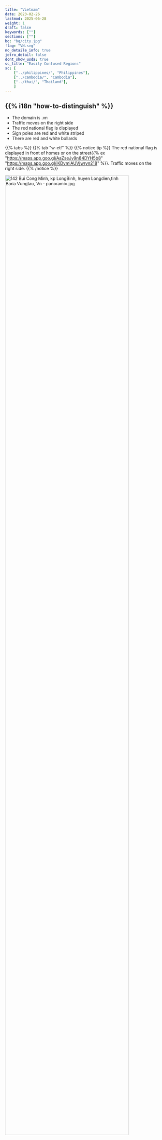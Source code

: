```yaml
---
title: "Vietnam"
date: 2023-02-26
lastmod: 2025-06-28
weight: 1
draft: false
keywords: [""]
sections: [""]
bg: "bg/city.jpg"
flag: "VN.svg"
no_detaile_info: true
jetro_detail: false
dont_show_usda: true
sc_title: "Easily Confused Regions"
sc: [
    ["../philippines/", "Philippines"],
    ["../cambodia/", "Cambodia"],
    ["../thai/", "Thailand"],
    ]
---
```


<div class="main-desciption country-description">
    <h2 class="section-title">{{% i18n "how-to-distinguish" %}}</h2>
    <ul class="rule-list">
        <li>The domain is <span class="quiz">.vn</span></li>
        <li>Traffic moves on the <span class="quiz">right</span> side</li>
        <li>The red national flag is displayed</li>
        <li>Sign poles are <span class="quiz">red and white striped</span></li>
        <li>There are red and white bollards</li>
    </ul>
</div>

{{% tabs %}}
{{% tab "w-etf" %}}
{{% notice tip %}}
The red national flag is displayed in front of homes or on the street{{% ex "https://maps.app.goo.gl/AaZseJv9n84DYH5b8" "https://maps.app.goo.gl/iKDvmiAUVjwryn218" %}}. Traffic moves on the <span class="quiz">right</span> side.
{{% /notice %}}

<div class="googlemap-if no-margin">
<p><a href="https://commons.wikimedia.org/wiki/File:142_Bui_Cong_Minh,_kp_LongBinh,_huyen_Longdien,tinh_Baria_Vungtau,_Vn_-_panoramio.jpg#/media/File:142_Bui_Cong_Minh,_kp_LongBinh,_huyen_Longdien,tinh_Baria_Vungtau,_Vn_-_panoramio.jpg"><img src="https://upload.wikimedia.org/wikipedia/commons/c/c6/142_Bui_Cong_Minh%2C_kp_LongBinh%2C_huyen_Longdien%2Ctinh_Baria_Vungtau%2C_Vn_-_panoramio.jpg" alt="142 Bui Cong Minh, kp LongBinh, huyen Longdien,tinh Baria Vungtau, Vn - panoramio.jpg" width="90%"></a></p><p>By trungydang, <a href="https://creativecommons.org/licenses/by/3.0" title="Creative Commons Attribution 3.0">CC BY 3.0</a>, <a href="https://commons.wikimedia.org/w/index.php?curid=60015169">Link</a></p>
</div>

{{% notice tip %}}
Vietnamese is written in the Latin alphabet{{% ex "https://maps.app.goo.gl/z9aUvxbfNQ9N7WKU9" "https://maps.app.goo.gl/FJvN4xmL5d3TxmUDA" %}}, making it easy to distinguish from {{% goto "../cambodia/" "Cambodia" %}} and {{% goto "../laos/" "Laos" %}}.
{{% /notice %}}

<div class="googlemap-if unclickable">
<img src="/rule/asia/vietnum/street_market_hanoi_vietnam_5.jpg" width="95%">
</div>

{{% notice tip %}}
There are red and white bollards{{% ex "https://maps.app.goo.gl/p3PwktHnrz74VFNE8" %}}. Also, sign poles are red and white striped{{% ex "https://maps.app.goo.gl/pW8PSWdNKzAPow418" "https://maps.app.goo.gl/wVhutSYMMUKXbEcc7" "https://maps.app.goo.gl/K3qBDADNsDr5k6rF9" %}}.
{{% /notice %}}

<div class="googlemap-if no-margin">
<p><a href="https://commons.wikimedia.org/wiki/File:The_region_of_Binh_Hoa_committee.jpg#/media/File:The_region_of_Binh_Hoa_committee.jpg"><img src="https://upload.wikimedia.org/wikipedia/commons/5/5f/The_region_of_Binh_Hoa_committee.jpg" alt="The region of Binh Hoa committee.jpg" width="90%"></a></p><p>By <a href="//commons.wikimedia.org/w/index.php?title=User:Y_Kpia_Mlo&amp;amp;action=edit&amp;amp;redlink=1" class="new" title="User:Y Kpia Mlo (page does not exist)">Y Kpia Mlo</a> - <span class="int-own-work" lang="en">Own work</span>, <a href="https://creativecommons.org/licenses/by-sa/3.0" title="Creative Commons Attribution-Share Alike 3.0">CC BY-SA 3.0</a>, <a href="https://commons.wikimedia.org/w/index.php?curid=10847824">Link</a></p>
</div>

{{% notice tip %}}
In addition to regular cylindrical utility poles, you can find poles with holes in them{{% ex "https://maps.app.goo.gl/f5k6E7Lncdvx1Eh5A" "https://maps.app.goo.gl/yNyTosfMMKLPFvw79" "https://maps.app.goo.gl/NSTskXxxkNxemb2g7" %}}.
{{% /notice %}}

<div class="googlemap-if unclickable">
<img src="/rule/asia/vietnum/rice.jpg" width="90%">
</div>

{{% /tab %}}
{{% /tabs %}}


<div class="main-desciption area-description">
    <h2 class="section-title">{{% i18n "narrow-down-the-area" %}}</h2>
    <h4 class="section-title">Topography</h4>
    <ul class="rule-list">
        <li>Mountain ranges extend near the borders, while the Mekong River basin forms a flat plain.</li>
        <li>Karst topography spreads in specific areas of the northern and central regions
            <ul>
                <li>Bố Trạch District (Central) {{% ex "https://maps.app.goo.gl/EKnJrVyw695iJGqJ6" "https://maps.app.goo.gl/ucEb45BZCiH7BqZM8" %}}</li>
                <li>Sơn La Province (North) {{% ex "https://maps.app.goo.gl/qcfrJvtPa4imttfv7" "https://maps.app.goo.gl/JrXQYCrn5xYMUVeL9" %}}</li>
                <li>Bắc Kạn Province (North) {{% ex "https://maps.app.goo.gl/VjkeLjDu9yrCXhPZA" "https://maps.app.goo.gl/dDpb1vYHAoBwBxam9" %}}</li>
            </ul>
        </li>
        <li>The Mekong and Red River deltas are active in agriculture and fishing, with a dense network of waterways
            <ul>
                <li>Mekong Delta {{% ex "https://maps.app.goo.gl/BfiF2HwEpnB6QQG89" "https://maps.app.goo.gl/ovdYVinugje7sro48" "https://maps.app.goo.gl/q37sr9FMXDdi8yGV6" %}}</li>
                <li>Red River Delta {{% ex "https://maps.app.goo.gl/bAKKXnL34PjCWgdg6" "https://maps.app.goo.gl/fMt4dHdSnbzUrqCA7" "https://maps.app.goo.gl/t2pqFAoXTuDLhCcT9" %}}</li>
            </ul>
        </li>
        <li>A highland region called Tây Nguyên, about 700m above sea level, stretches across the center. It's known for producing coffee and pepper.</li>
    </ul>
</div>

{{% tabs %}}
{{% tab "Elevation" %}}
{{% notice tip %}}
The Annamite Range extends along the border.
{{% /notice %}}

<div class="googlemap-if unclickable">
<img src="/rule/asia/vietnum/Vietnam_Topography.png" width="60%">
</div>

{{% /tab %}}
{{% tab "Karst Topography" %}}
{{% notice tip %}}
The black areas below are believed to feature karst topography {{% ref "https://www.researchgate.net/figure/Distribution-of-karst-areas-in-northern-and-central-Vietnam-Through-thousands-of-years-of_fig1_351625404" "Tuan, L. C. 'Characteristics of karst polje in Vietnam and associated geohazards.' Int. J. Sci. Res 9 (2020): 1391-1398." %}}. Many small, sharply pointed irregular mountains can be found, as shown in the photo below.
{{% /notice %}}

<div class="googlemap-if unclickable">
<img src="/rule/asia/vietnum/Distribution-of-karst-areas-in-northern-and-central-Vietnam-Through-thousands-of-years-of.png" width="90%">
</div>

<div class="googlemap-if unclickable">
<img src="/rule/asia/vietnum/thitrantammson.jpg">
</div>

{{% /tab %}}
{{% tab "Mekong Delta" %}}
{{% notice tip %}}
A web-like network of waterways spreads across the area, with many small bridges {{% ex "https://maps.app.goo.gl/BfiF2HwEpnB6QQG89" "https://maps.app.goo.gl/ovdYVinugje7sro48" "https://maps.app.goo.gl/q37sr9FMXDdi8yGV6" %}}. Possibly due to geological reasons, there are no railways west of Mỹ Tho City in the Mekong Delta—transport relies on buses and river shipping. Most waterways are surrounded by trees or palm vegetation {{% ex "https://maps.app.goo.gl/b5uLDeeKNzMrtwLS9" %}}. A bridge with iron railings + lush vegetation around waterways + inverted triangle utility poles confirms the area (e.g. {{% ex "https://maps.app.goo.gl/1JX46QvY76mCm6Ra8" %}})?
{{% /notice %}}

<div class="googlemap-if unclickable">
<img src="/rule/asia/vietnum/vietnam_mekong_river_mekong_4.jpg" width="90%">
</div>

{{% /tab %}}
{{% tab "Red River Delta" %}}
{{% notice tip %}}
Like the Mekong Delta, this delta is filled with rice fields and waterways {{% ex "https://maps.app.goo.gl/bAKKXnL34PjCWgdg6" %}}. It has the highest population density in the country. Trees are less densely grown near the waterways {{% ex "https://maps.app.goo.gl/gpZjsAkibnTHv9t7A" "https://maps.app.goo.gl/EGfMkVEZhMzb7NDf8" %}}.
{{% /notice %}}

<div class="googlemap-if no-margin">
<p><a href="https://commons.wikimedia.org/wiki/File:%C4%90%E1%BB%93ng_l%C3%BAa_-_panoramio.jpg#/media/File:%C4%90%E1%BB%93ng_l%C3%BAa_-_panoramio.jpg"><img src="https://upload.wikimedia.org/wikipedia/commons/2/23/%C4%90%E1%BB%93ng_l%C3%BAa_-_panoramio.jpg" alt="Đồng lúa - panoramio.jpg" height="361" width="640"></a></p><p>By An Nguyễn Hải, <a href="https://creativecommons.org/licenses/by-sa/3.0" title="Creative Commons Attribution-Share Alike 3.0">CC BY-SA 3.0</a>, <a href="https://commons.wikimedia.org/w/index.php?curid=60550416">Link</a></p>
</div>

{{% /tab %}}
{{% tab "Tây Nguyên" %}}
{{% notice tip %}}
Unlike the Mekong Delta, there is no dense network of waterways {{% ex "https://maps.app.goo.gl/PJHXo8x5JQD74Qi96" "https://maps.app.goo.gl/jv71XHmRvaJDnChN7" %}}. The area is used for cultivating various crops like coffee and cabbage {{% ref "https://de.wikipedia.org/wiki/T%C3%A2y_Nguy%C3%AAn" "Tây Nguyên" %}}.
{{% /notice %}}

<div class="googlemap-if unclickable">
<p><a href="https://commons.wikimedia.org/wiki/File:The_central_highlands_in_daklak_Vietnam1.jpg#/media/File:The_central_highlands_in_daklak_Vietnam1.jpg"><img src="https://upload.wikimedia.org/wikipedia/commons/c/cb/The_central_highlands_in_daklak_Vietnam1.jpg" alt="The central highlands in daklak Vietnam1.jpg" height="720" width="1047"></a></p><p>By <a href="//commons.wikimedia.org/w/index.php?title=User:DXLINH&amp;action=edit&amp;redlink=1" class="new" title="User:DXLINH (page does not exist)">DXLINH</a> - <span class="int-own-work" lang="en">Own work</span>, <a href="https://creativecommons.org/licenses/by-sa/3.0" title="Creative Commons Attribution-Share Alike 3.0">CC BY-SA 3.0</a>, <a href="https://commons.wikimedia.org/w/index.php?curid=3777906">Link</a></p>
</div>

{{% /tab %}}
{{% /tabs %}}
<div class="main-desciption area-description">
    <h4 class="section-title">Buildings</h4>
    <ul class="rule-list">
        <li>Addresses are often written on store signs and the like.</li>
        <li>Different companies are responsible for electricity distribution in different regions, and utility poles and equipment may vary accordingly {{% ref "https://openjicareport.jica.go.jp/pdf/12308599.pdf?utm_source=chatgpt.com" "Collaboration Program with the Private Sector for Disseminating Japanese Technology for Electricity Distribution Planning System in Vietnam Final Report" %}}
            <ul>
                <li>EVN NPC (North): Utility poles with holes up to the top {{% ex "https://maps.app.goo.gl/6NZNa4DZJi1sTXq66" "https://maps.app.goo.gl/oCacZvHfERb6Qsuw9" "https://maps.app.goo.gl/YhYco7M8vwxePs657" "https://maps.app.goo.gl/CgRqEorfXcVRxTYG9" %}} (strong indicator of northern region)</li>
                <li>EVN CPC (Central): "Mountain + △" shape {{% ex "https://maps.app.goo.gl/V1wNUk15Xs6QpyUV6" "https://maps.app.goo.gl/wEgpCcEazpUENTQ47" "https://maps.app.goo.gl/s56SeV1VsBARKP5s5" "https://maps.app.goo.gl/BjGERCaFVNAbFcWr5" "https://maps.app.goo.gl/tgGSfyKSzN2E8bMv8" %}}</li>
                <li>EVN SPC (South): "Mountain + ▽" shape {{% ex "https://maps.app.goo.gl/mXhiF8DZs8FCcYof6" %}}, often found alongside short, parallel utility poles for fiber-optic lines {{% ex "https://maps.app.goo.gl/kCUdWRCRbvsKemMd7" %}}
                    <ul>
                        <li>If the bottom of the ▽ is not pointed {{% ex "https://maps.app.goo.gl/zA56cRWSgSqEhR3EA" "https://maps.app.goo.gl/oHpcFiBvYfdWqozSA" "https://maps.app.goo.gl/DER6GdceYWJexGnL7" %}} or if utility poles have holes up to the top {{% ex "https://maps.app.goo.gl/m6EkioKPNVtVEqAm7" "https://maps.app.goo.gl/tL3Rmn3wFufvKjJb6" "https://maps.app.goo.gl/x4sjwKwPk6yC5uARA" %}}, consider the Red River Delta in the north.</li>
                    </ul>
                </li>
            </ul>
        </li>
    </ul>
</div>

{{% tabs %}}
{{% tab "Provinces" %}}
{{% notice tip %}}
A major administrative reorganization is planned for 2025, consolidating 6 centrally governed cities and 57 provinces into 6 cities and 28 provinces. Note that this may change what is shown on Google Maps. The map below reflects the pre-reorganization boundaries (please zoom in to check).
{{% /notice %}}

<div class="googlemap-if unclickable no-margin">
<p><a href="https://commons.wikimedia.org/wiki/File:2025_map_of_Viet_Nam.jpg#/media/File:2025_map_of_Viet_Nam.jpg"><img src="https://upload.wikimedia.org/wikipedia/commons/9/95/2025_map_of_Viet_Nam.jpg" alt="2025 map of Viet Nam.jpg" width="70%"></a></p><p>Public Domain, <a href="https://commons.wikimedia.org/w/index.php?curid=168696994">Link</a></p>
</div>

{{% /tab %}}
{{% tab "Signboards" %}}
{{% notice tip %}}
Larger administrative areas are typically listed last {{% ex "https://maps.app.goo.gl/GFejhH35z2n8Vqav6" "https://maps.app.goo.gl/DDrF2KwpvXwUs7Y76" %}} (though city or province names may be skipped in major cities). The sign shown reads as Khâm Thiên Ward in Đống Đa District.
{{% /notice %}}

<div class="googlemap-if unclickable">
<img src="/rule/asia/vietnum/giang_cafe_nguyen_huu.jpg" width="70%">
</div>

{{% /tab %}}
{{% tab "Utility Poles" %}}
{{% notice tip %}}
State-owned electric companies handle distribution regionally, so infrastructure like utility poles may vary {{% ref "https://openjicareport.jica.go.jp/pdf/12308599.pdf?utm_source=chatgpt.com" "【Image Source】Collaboration Program with the Private Sector for Disseminating Japanese Technology for Electricity Distribution Planning System in Vietnam Final Report" %}}.
{{% /notice %}}

<div class="googlemap-if unclickable">
<img src="/rule/asia/vietnum/2025-06-28-23-02-50.png" width="90%">
</div>

{{% /tab %}}
{{% /tabs %}}

<div class="main-desciption area-description">
    <h4 class="section-title">Agriculture</h4>
    <ul class="rule-list">
        <li>Rice paddies are mostly found in the Mekong Delta in the south
            <ul>
                <li>Mekong Delta {{% ex "https://maps.app.goo.gl/YNundVLi2NrCTf6x5" "https://maps.app.goo.gl/WAwEh2ERYoZjmBtu6" %}}</li>
                <li>Red River Delta {{% ex "https://maps.app.goo.gl/ea8khJWChhkPN1ou6" %}}</li>
                <li>Terraced rice fields are found in the northern mountains {{% ex "https://maps.app.goo.gl/468S9MBY6xfqR95u8" %}}</li>
            </ul>
        </li>
        <li>Rubber plantations are common in inland areas
            <ul>
                <li>Gia Lai Province {{% ex "https://maps.app.goo.gl/9aVjLKVNPMSmqd3E6" "https://maps.app.goo.gl/TTGvuoYTebZAv26NA" "https://maps.app.goo.gl/U6FMjZPayKGjSW4t7" %}}</li>
                <li>Tây Ninh Province {{% ex "https://maps.app.goo.gl/jXH5jnpXFZ5hCWt99" "https://maps.app.goo.gl/maXfUw2TS45XjQJN6" "https://maps.app.goo.gl/Dq45CbyT6eGDGx6i8" %}} — large plantations visible in satellite imagery</li>
                <li>Bình Dương Province {{% ex "https://maps.app.goo.gl/bMHmKTSVQzQ6ofDP6" %}}</li>
            </ul>
        </li>
        <li>Tea plantations are found in the northern and central mountainous regions
            <ul>
                <li>Phu Tho Province {{% ex "https://maps.app.goo.gl/7QXgu9wiDsWoeczF8" "https://maps.app.goo.gl/sbd9BNvg1e1PNPXX9" %}}</li>
                <li>Cao Bằng Province {{% ex "https://maps.app.goo.gl/XN6EJjB8SYNHwo4y9" %}}</li>
                <li>Lâm Đồng Province — high production, but possibly limited Street View coverage</li>
            </ul>
        </li>
        <li>Coffee production is concentrated in provinces around Tây Nguyên {{% ref "https://beta.vietbiz.jp/vietnam-coffee-industry/" "Trends and Potential of Vietnam’s Coffee Industry - VietViz" %}}
            <ul>
                <li>Đắk Nông Province {{% ex "https://maps.app.goo.gl/LPDDk2NN6EDxyb4K6" "https://maps.app.goo.gl/rrFFc8gdR9zCMhFHA" "https://maps.app.goo.gl/oerVMxE9byvLsL8o8" %}}</li>
            </ul>
        </li>
        <li>Pepper
            <ul>
                <li>Đắk Nông Province {{% ex "https://maps.app.goo.gl/NikMyhgAQcYfsrPSA" %}}</li>
                <li>Đắk Lắk Province {{% ex "https://maps.app.goo.gl/YEU2Vq35Jsm1E2B7A" %}}</li>
            </ul>
        </li>
        <li>In central regions like Quảng Nam, Quảng Ngãi, and Bình Định, acacia plantations can sometimes be found
            <ul>
                <li>Quảng Nam Province {{% ex "https://maps.app.goo.gl/KePTirLNHuRmhT2z7" %}}</li>
                <li>Quảng Ngãi Province {{% ex "https://maps.app.goo.gl/hHwJHHKqqMrKGJr46" "https://maps.app.goo.gl/RpCGKidV6UTrv93j8" "https://maps.app.goo.gl/njYnFh792EoXsFnz7" %}}</li>
                <li>Bình Định Province {{% ex "https://maps.app.goo.gl/5JNDBrmsn4si3hRz8" %}}</li>
            </ul>
        </li>
    </ul>
</div>
{{% tabs %}}
{{% tab "Rice Fields" %}}
{{% notice tip %}}
The Mekong River basin accounts for more than half of total rice production {{% ex "https://maps.app.goo.gl/57aBKGLQop95oWWH7" %}}, though there are also rice fields in the northern plains {{% ex "https://maps.app.goo.gl/vMiCQ6fhHCRSRMV28" %}}. The Red River Delta, while smaller in area than the Mekong Delta, also contains many rice fields {{% ref "https://www.maff.go.jp/primaff/kanko/review/attach/pdf/170721_pr78_04.pdf" "Vietnam’s Farmland Policy - Chief Researcher Yasushi Okae" %}}.
{{% /notice %}}

<div class="googlemap-if unclickable">
<img src="/rule/asia/vietnum/vietnam_Total_Rice.png" width="60%">
</div>

{{% /tab %}}
{{% tab "Terraced Fields" %}}
{{% notice tip %}}
While not high in volume, mountain agriculture centers around tea and rice, and terraced fields can be observed {{% ex "https://maps.app.goo.gl/Gop4xpJ4T7DFLaiEA" "https://maps.app.goo.gl/468S9MBY6xfqR95u8" %}}{{% ref "https://vi.wikipedia.org/wiki/Ngh%C4%A9a_L%E1%BB%99_(x%C3%A3),_Ngh%C4%A9a_L%E1%BB%99" "Nghĩa Lộ (xã), Nghĩa Lộ" %}}.
{{% /notice %}}

<div class="googlemap-if unclickable">
<img src="/rule/asia/vietnum/960px-Mu_Cang_Chai.jpg" width="90%">
</div>

{{% /tab %}}
{{% tab "Rubber" %}}
{{% notice tip %}}
Rubber plantations are commonly found in inland areas {{% ex "https://maps.app.goo.gl/9aVjLKVNPMSmqd3E6" "https://maps.app.goo.gl/TTGvuoYTebZAv26NA" "https://maps.app.goo.gl/U6FMjZPayKGjSW4t7" %}}. Records indicate high concentrations around Gia Lai and Tây Ninh provinces {{% ref "https://www.researchgate.net/figure/Traditional-and-non-traditional-rubber-tree-growing-areas-in-mainland-Southeast-Asia_fig2_256972338" "Mapping rubber tree growth in mainland Southeast Asia using time-series MODIS 250 m NDVI and statistical data" %}}, although distributions may vary slightly by source.
{{% /notice %}}

<div class="googlemap-if unclickable">
<img src="/rule/asia/vietnum/rubber-plantation.png" width="60%">
</div>

{{% /tab %}}
{{% tab "Tea" %}}
{{% notice tip %}}
Tea plantations are distributed in parts of mountainous regions {{% ex "https://maps.app.goo.gl/7QXgu9wiDsWoeczF8" "https://maps.app.goo.gl/sbd9BNvg1e1PNPXX9" %}}{{% ref "https://www.researchgate.net/figure/Distribution-of-tea-plantations-in-Vietnam-in-2019-Data-was-soured-from-GSO-2020b-Ha_fig1_351975165" "Sustainable tea production through agroecological management practices in Vietnam: a review" %}}.
{{% /notice %}}

<div class="googlemap-if unclickable">
<img src="/rule/asia/vietnum/tea-plantation.png" width="60%">
</div>

{{% /tab %}}
{{% tab "Coffee" %}}
{{% notice tip %}}
Coffee production thrives in regions with slightly higher elevation {{% ex "https://maps.app.goo.gl/LPDDk2NN6EDxyb4K6" %}}{{% ref "https://beta.vietbiz.jp/vietnam-coffee-industry/" "【Image Source】Trends and Potential of Vietnam’s Coffee Industry - VietViz" %}}.
{{% /notice %}}

<div class="googlemap-if unclickable">
<img src="/rule/asia/vietnum/345.png" width="90%">
</div>

<div class="googlemap-if unclickable">
<img src="/rule/asia/vietnum/500px-Khe_Sanh_thung_lũng,_th5n2023_(cây_cà_phê_Khe_Sanh,_hoa_cà_phê_trắng)_(2) (1).jpg" width="90%">
</div>

{{% /tab %}}
{{% tab "Pepper" %}}
{{% notice tip %}}
Detailed distribution is unclear, but it is thought to closely mirror that of coffee and is reportedly nearly absent in the north {{% ref "https://vinapro.com.vn/black-pepper-price-october-report.html" "Main area produce pepper in Vietnam" %}}.
{{% /notice %}}

<div class="googlemap-if unclickable no-margin">
<p><a href="https://commons.wikimedia.org/wiki/File:Pepper_farm_in_vietnam.JPG#/media/File:Pepper_farm_in_vietnam.JPG"><img src="https://upload.wikimedia.org/wikipedia/commons/9/9a/Pepper_farm_in_vietnam.JPG" alt="File:Pepper farm in vietnam.JPG" height="460" width="640"></a></p><p>By <a href="//commons.wikimedia.org/wiki/User:Tonbi_ko" title="User:Tonbi ko">Tonbi ko</a> - <span class="int-own-work" lang="en">Own work</span>, <a href="https://creativecommons.org/licenses/by-sa/4.0" title="Creative Commons Attribution-Share Alike 4.0">CC BY-SA 4.0</a>, <a href="https://commons.wikimedia.org/w/index.php?curid=40786447">Link</a></p>
</div>

{{% /tab %}}
{{% tab "Acacia" %}}
{{% notice tip %}}
In central Vietnam, acacia plantations are found as a result of a large-scale reforestation project by the Vietnamese government over 30 years ago {{% ref "https://fairwood.jp/biomass/3084/" "Mekong Eye: The Acacia Dilemma — Vietnam’s plantations may not be as green as they appear" %}}. Vietnam has the largest acacia cultivation area in the world, and it is a key material for flooring.
{{% /notice %}}

<div class="googlemap-if unclickable">
<a data-flickr-embed="true" href="https://www.flickr.com/photos/faoforestry/12169472824/in/photolist-Yck1o7-28D9DZJ-e4pSSU-9Vx9iP-9Vx8ti-9VAoF7-jxnHpA-9VxAoD-9VQzaK-jxkB3c-jxoVnd-jxkANp-jxkADr-2jiZUSX-jxmKzD-6Qjj5K-jxnHxm-jxmKyX-jxoVf9-jxnHvN-jxoV8L-jxoVwm-2mJTrmv-6QkGGs-uNbcqS-jxnJhY-9VzZsA-9VAq2f-2grwKWu-2jLiF4C-2jLhL6h-2jLec8B-2jLiFbg-2jLiFdk-2k58kjZ-2k5ocNn-2k56ayB-2k5iLmp-2k46K5r-2k5iLiZ-2k5qSdu-2k4Qdum-2k4awg5-2jLiF6M" title="Vietnam"><img src="https://live.staticflickr.com/5512/12169472824_2b2e3175ca_c.jpg" width="800" height="501" alt="Vietnam"/></a><script async src="//embedr.flickr.com/assets/client-code.js" charset="utf-8"></script>
</div>

{{% /tab %}}
{{% /tabs %}}
<div class="main-desciption area-description">
    <h2 class="section-title">{{% i18n "narrow-down-the-city" %}}</h2>
    <ul class="rule-list">
        <li>Some cities include a city-specific logo on street name signs, which can help identify the city.</li>
        <li>The area along ĐT651 is a resort zone with white sandy beaches along the road.</li>
        <li>Hạ Long Bay features submerged karst topography.</li>
    </ul>
</div>

{{% tabs %}}
{{% tab "City Logos" %}}![](2025-06-30-18-02-50.png)
{{% notice tip %}}
Some cities have logos included on street name signs, which can help identify the city. The image shows Hanoi {{% ref "https://ja.wikipedia.org/wiki/%E3%83%8F%E3%83%8E%E3%82%A4" "Hanoi" %}}.
{{% /notice %}}

<div class="googlemap-if unclickable no-margin">
<p><a href="https://commons.wikimedia.org/wiki/File:Nha_Chung_street_signs.jpg#/media/File:Nha_Chung_street_signs.jpg"><img src="https://upload.wikimedia.org/wikipedia/commons/1/1d/Nha_Chung_street_signs.jpg" alt="Nha Chung street signs.jpg" height="427" width="640"></a></p><p>By <a rel="nofollow" class="external text" href="https://www.flickr.com/people/41894171246@N01">Nam-ho Park</a> - <a href="//commons.wikimedia.org/wiki/Flickr" class="mw-redirect" title="Flickr">Flickr</a>: <a rel="nofollow" class="external text" href="https://www.flickr.com/photos/41894171246@N01/3390169458">IMG_5176</a>, <a href="https://creativecommons.org/licenses/by/2.0" title="Creative Commons Attribution 2.0">CC BY 2.0</a>, <a href="https://commons.wikimedia.org/w/index.php?curid=17514899">Link</a></p>

<blockquote class="reddit-embed-bq" style="height:500px" data-embed-height="718"><a href="https://www.reddit.com/r/geoguessr/comments/wjvrpe/i_know_vietnam_isnt_common_but_here_are_some/">I know Vietnam isn't common, but here are some symbols to look out for.</a><br> by<a href="https://www.reddit.com/user/Analbaby1/">u/Analbaby1</a> in<a href="https://www.reddit.com/r/geoguessr/">geoguessr</a></blockquote><script async="" src="https://embed.reddit.com/widgets.js" charset="UTF-8"></script>
</div>

{{% /tab %}}
{{% tab "ĐT651" %}}
{{% notice tip %}}
White sandy beaches stretch along the roadside {{% ex "https://maps.app.goo.gl/ipSSoYjDvV8UEJES8" "https://maps.app.goo.gl/9Xz4Cv8HKk3qLxXT8" %}}.
{{% /notice %}}

<div class="googlemap-if unclickable">
<a data-flickr-embed="true" href="https://www.flickr.com/photos/hachi8/19942001051/in/photolist-wocY9k-259qyZg-F9T5z9-hwpasg-fUx2wM-c2J3Co-QHuXMa-c2J57m-FqndyV-24Khrkz-c2J5DN-2e2WRMY-c2J4HC-21Gc5DC-FAQPqL-pCZfcc-c2J5Bf-22nJgXo-oRLNAL-9ZWQYc-22LNPve-c2J3Z7-HqxUTU-21Gc4gh-nbgHUh-aFFwUg-c2J27W-c2J2k7-231ibSi-DmFMFn-mzDfcF-c2J4PN-emhdFT-ngucYx-c2J2uN-EhJdxu-mzF6sG-PAgGeZ-c2J3DU-kh8zo5-4EXj5t-c2J2gh-26BQvm7-c2J4Wy-fUw93G-pS2mUf-rZMz2G-pSdMM6-mzDLsi-dT8xRB/" title="HA8_0523_15"><img src="https://live.staticflickr.com/393/19942001051_640449955b_c.jpg" width="90%" alt="HA8_0523_15"/></a><script async src="//embedr.flickr.com/assets/client-code.js" charset="utf-8"></script>
</div>

{{% /tab %}}
{{% tab "Submerged Karst Topography" %}}
{{% notice tip %}}
Although coastal roads are not particularly numerous, unique submerged karst topography—formed by the partial flooding of limestone peaks—spreads along the coastline {{% ex "https://maps.app.goo.gl/zyAPTu1fxPd5aFLfA" "https://maps.app.goo.gl/H8jQy9JFoiEqMmhZA" "https://maps.app.goo.gl/4QcUXnVKPEA8Sbqh9" %}}{{% ref "https://www.gsj.jp/data/chishitsunews/99_07_g1.pdf" "Submerged Karst Topography of Ha Long Bay – Geological Survey Institute, Sadahisa Sudo" %}}.
{{% /notice %}}

<div class="googlemap-if unclickable">
<img src="/rule/asia/vietnum/ha_long_bay_with.jpg">
</div>

{{% /tab %}}
{{% /tabs %}}

<div class="main-desciption area-description">
    <ul class="rule-list">
        <li>Phú Quốc Island, an offshore island near Cambodia, is also covered.</li>
        <li>Móng Cái is a city active in trade with China, where Mandarin and Cantonese are also spoken.</li>
    </ul>
</div>

{{% tabs %}}
{{% tab "Phú Quốc" %}}
{{% notice tip %}}
A southern offshore island. The roads are often either unpaved with red soil {{% ex "https://maps.app.goo.gl/JmDPPnAEtudzgYMw9" "https://maps.app.goo.gl/L7VrQZEayVbRYCfo9" "https://maps.app.goo.gl/MmEvvAHKi5Pn7ZL47" %}} or four-lane roads with a large median strip {{% ex "https://maps.app.goo.gl/4MYfS5YUqSjLW2fV7" "https://maps.app.goo.gl/9Uem35Lk9XaCFVG77" %}}.
{{% /notice %}}

<div class="googlemap-if unclickable">
<img src="/rule/asia/vietnum/phu_quoc.jpg">
</div>

{{% /tab %}}
{{% tab "Móng Cái" %}}
{{% notice tip %}}
Chinese-language signage and duty-free shops can be found {{% ex "https://maps.app.goo.gl/iRD766QPGaj5TwG37" "https://maps.app.goo.gl/mNujm6R81WwoEDHv7" "https://maps.app.goo.gl/xAWV1qHGxvRu3AVa8" %}}. However, most signs include addresses, which are often a quicker clue.
{{% /notice %}}

<div class="googlemap-if unclickable">
<img src="/rule/asia/vietnum/mongcai.jpg" width="90%">
</div>

{{% /tab %}}
{{% /tabs %}}
